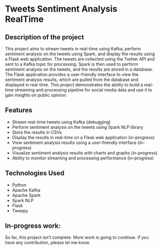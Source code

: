 # Tweets Sentiment Analysis RealTime

## Description of the project
This project aims to stream tweets in real-time using Kafka, perform sentiment analysis on the tweets using Spark, and display the results using a Flask web application. The tweets are collected using the Twitter API and sent to a Kafka topic for processing. Spark is then used to perform sentiment analysis on the tweets, and the results are stored in a database. The Flask application provides a user-friendly interface to view the sentiment analysis results, which are pulled from the database and displayed in real-time. This project demonstrates the ability to build a real-time streaming and processing pipeline for social media data and use it to gain insights on public opinion.  
  
## Features  
- Stream real-time tweets using Kafka (debugging)  
- Perform sentiment analysis on the tweets using Spark NLP library  
- Store the results in CSVs  
- Display the results in real-time on a Flask web application (in-progress)  
- View sentiment analysis results using a user-friendly interface (in-progress)  
- Visualize sentiment analysis results with charts and graphs (in-progress)  
- Ability to monitor streaming and processing performance (in-progress)  
  
## Technologies Used  
- Python  
- Apache Kafka  
- Apache Spark  
- Spark NLP  
- Flask  
- Tweepy  

## In-progress work:  
So far, this project isn't complete. More work is going to continue. If you have any contribution, please let me know.   
